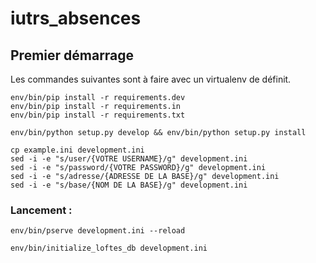 # iutrs_absences

## Premier démarrage
Les commandes suivantes sont à faire avec un virtualenv de définit.

    env/bin/pip install -r requirements.dev
    env/bin/pip install -r requirements.in
    env/bin/pip install -r requirements.txt

    env/bin/python setup.py develop && env/bin/python setup.py install
    
    cp example.ini development.ini
    sed -i -e "s/user/{VOTRE USERNAME}/g" development.ini 
    sed -i -e "s/password/{VOTRE PASSWORD}/g" development.ini 
    sed -i -e "s/adresse/{ADRESSE DE LA BASE}/g" development.ini 
    sed -i -e "s/base/{NOM DE LA BASE}/g" development.ini 


### Lancement :

    env/bin/pserve development.ini --reload

    env/bin/initialize_loftes_db development.ini